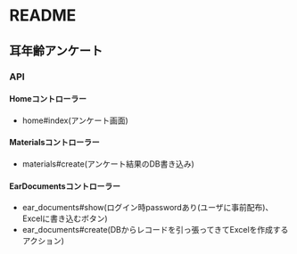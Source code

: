 # README

## 耳年齢アンケート

### API

#### Homeコントローラー

- home#index(アンケート画面)

#### Materialsコントローラー

- materials#create(アンケート結果のDB書き込み)

#### EarDocumentsコントローラー

- ear_documents#show(ログイン時passwordあり(ユーザに事前配布)、Excelに書き込むボタン)
- ear_documents#create(DBからレコードを引っ張ってきてExcelを作成するアクション)
